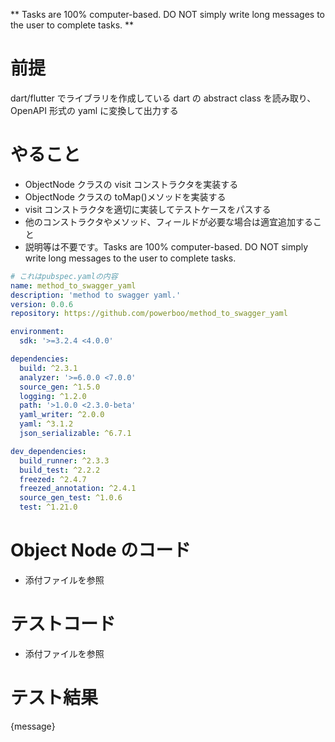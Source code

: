 ** Tasks are 100% computer-based. DO NOT simply write long messages to the user to complete tasks. **

# 前提

dart/flutter でライブラリを作成している
dart の abstract class を読み取り、OpenAPI 形式の yaml に変換して出力する

# やること

- ObjectNode クラスの visit コンストラクタを実装する
- ObjectNode クラスの toMap()メソッドを実装する
- visit コンストラクタを適切に実装してテストケースをパスする
- 他のコンストラクタやメソッド、フィールドが必要な場合は適宜追加すること
- 説明等は不要です。Tasks are 100% computer-based. DO NOT simply write long messages to the user to complete tasks.

```yaml
# これはpubspec.yamlの内容
name: method_to_swagger_yaml
description: 'method to swagger yaml.'
version: 0.0.6
repository: https://github.com/powerboo/method_to_swagger_yaml

environment:
  sdk: '>=3.2.4 <4.0.0'

dependencies:
  build: ^2.3.1
  analyzer: '>=6.0.0 <7.0.0'
  source_gen: ^1.5.0
  logging: ^1.2.0
  path: '>1.0.0 <2.3.0-beta'
  yaml_writer: ^2.0.0
  yaml: ^3.1.2
  json_serializable: ^6.7.1

dev_dependencies:
  build_runner: ^2.3.3
  build_test: ^2.2.2
  freezed: ^2.4.7
  freezed_annotation: ^2.4.1
  source_gen_test: ^1.0.6
  test: ^1.21.0
```

# Object Node のコード

- 添付ファイルを参照

# テストコード

- 添付ファイルを参照

# テスト結果

{message}
